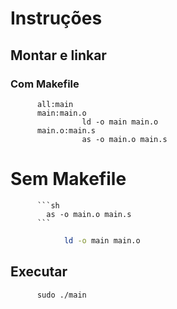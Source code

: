 # Instruções


## Montar e linkar

### Com Makefile

          all:main
          main:main.o
                    ld -o main main.o
          main.o:main.s
                    as -o main.o main.s

          
# Sem Makefile
          ```sh
            as -o main.o main.s
          ```
          
```sh
            ld -o main main.o
```

## Executar
          sudo ./main

